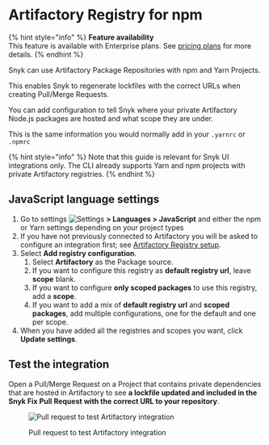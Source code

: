 # Artifactory Registry for npm

{% hint style="info" %}
**Feature availability**\
This feature is available with Enterprise plans. See [pricing plans](https://snyk.io/plans/) for more details.
{% endhint %}

Snyk can use Artifactory Package Repositories with npm and Yarn Projects.

This enables Snyk to regenerate lockfiles with the correct URLs when creating Pull/Merge Requests.

You can add configuration to tell Snyk where your private Artifactory Node.js packages are hosted and what scope they are under.

This is the same information you would normally add in your `.yarnrc` or `.npmrc`

{% hint style="info" %}
Note that this guide is relevant for Snyk UI integrations only. The CLI already supports Yarn and npm projects with private Artifactory registries.
{% endhint %}

## JavaScript language settings

1. Go to settings <img src="../../../.gitbook/assets/cog_icon.png" alt="Settings" data-size="line"> **> Languages > JavaScript** and either the npm or Yarn settings depending on your project types
2. If you have not previously connected to Artifactory you will be asked to configure an integration first; see [Artifactory Registry setup](../../package-repository-integrations/artifactory-repository-setup/).
3. Select **Add registry configuration**.
   1. Select **Artifactory** as the Package source.
   2. If you want to configure this registry as **default registry url**, leave **scope** blank.
   3. If you want to configure **only scoped packages** to use this registry, add a **scope**.
   4. If you want to add a mix of **default registry url** and **scoped packages**, add multiple configurations, one for the default and one per scope.
4. When you have added all the registries and scopes you want, click **Update settings**.

## Test the integration

Open a Pull/Merge Request on a Project that contains private dependencies that are hosted in Artifactory to see **a lockfile updated and included in the Snyk Fix Pull Request with the correct URL to your repository**.

<figure><img src="../../../.gitbook/assets/image4-3-.png" alt="Pull request to test Artifactory integration"><figcaption><p>Pull request to test Artifactory integration</p></figcaption></figure>
